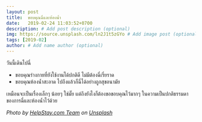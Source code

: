 ```yaml
---
layout: post
title:  ขอบคุณฉี่และห้องน้ำ
date:   2019-02-24 11:03:52+0700
description: # Add post description (optional)
img: https://source.unsplash.com/ln2J1t5zGYo # Add image post (optional)
tags: [2019-02]
author: # Add name author (optional)
---
```

วันนี้เดินไปฉี่

- ขอบคุณร่างกายที่ยังใช้งานได้ปกติดี ไม่มีต้องฉี่เรี่ยราด
- ขอบคุณห้องน้ำสะอาด ไปถึงแล้วก็ฉี่ได้อย่างถูกสุขอนามัย

เหมือนจะเป็นเรื่องเล็กๆ น้อยๆ ใช่มั๊ย แต่ถึงยังไงก็ต้องขอขอบคุณไว้มากๆ ในความเป็นปกติธรรมดาของการฉี่และห้องน้ำไว้ด้วย

*Photo by [HelpStay.com Team](https://unsplash.com/@helpstay) on [Unsplash](https://unsplash.com)*
